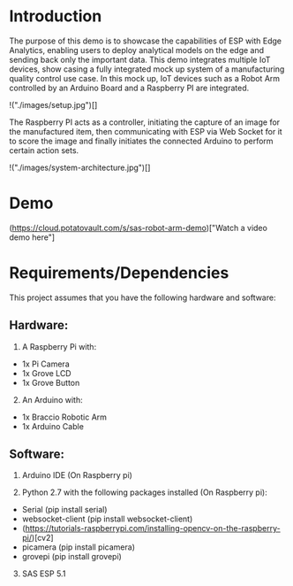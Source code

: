 # Introduction

The purpose of this demo is to showcase the capabilities of ESP with Edge Analytics, enabling users to deploy analytical models on the edge and sending back only the important data. This demo integrates multiple IoT devices, show casing a fully integrated mock up system of a manufacturing quality control use case. In this mock up, IoT devices such as a Robot Arm controlled by an Arduino Board and a Raspberry PI are integrated.

!("./images/setup.jpg")[]

The Raspberry PI acts as a controller, initiating the capture of an image for the manufactured item, then communicating with ESP via Web Socket for it to score the image and finally initiates the connected Arduino to perform certain action sets.

!("./images/system-architecture.jpg")[]

# Demo

(https://cloud.potatovault.com/s/sas-robot-arm-demo)["Watch a video demo here"]

# Requirements/Dependencies

This project assumes that you have the following hardware and software:

## Hardware:

1. A Raspberry Pi with:
-	1x Pi Camera
-	1x Grove LCD
-	1x Grove Button

2. An Arduino with:
-	1x Braccio Robotic Arm
-	1x Arduino Cable
	 
## Software:

1. Arduino IDE (On Raspberry pi)

2. Python 2.7 with the following packages installed (On Raspberry pi):
-	Serial (pip install serial)
-	websocket-client (pip install websocket-client)
-	 (https://tutorials-raspberrypi.com/installing-opencv-on-the-raspberry-pi/)[cv2]
-	picamera (pip install picamera)
-	grovepi (pip install grovepi)

3. SAS ESP 5.1  

